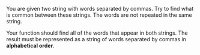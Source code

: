 You are given two string with words separated by commas.
Try to find what is common between these strings. The words are not repeated in the same string.

Your function should find all of the words that appear in both strings.
The result must be represented as a string of words separated by commas in **alphabetical order**.
